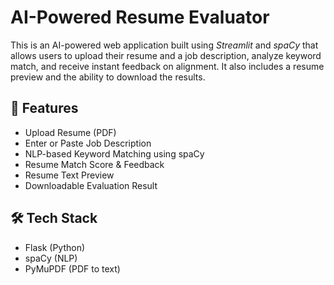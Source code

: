 # AI-Powered Resume Evaluator
This is an AI-powered web application built using *Streamlit* and *spaCy* that allows users to upload their resume and a job description, analyze keyword match, and receive instant feedback on alignment. It also includes a resume preview and the ability to download the results.


## 🚀 Features

- Upload Resume (PDF)
- Enter or Paste Job Description
- NLP-based Keyword Matching using spaCy
- Resume Match Score & Feedback
- Resume Text Preview
- Downloadable Evaluation Result


## 🛠 Tech Stack
- Flask (Python)
- spaCy (NLP)
- PyMuPDF (PDF to text)
